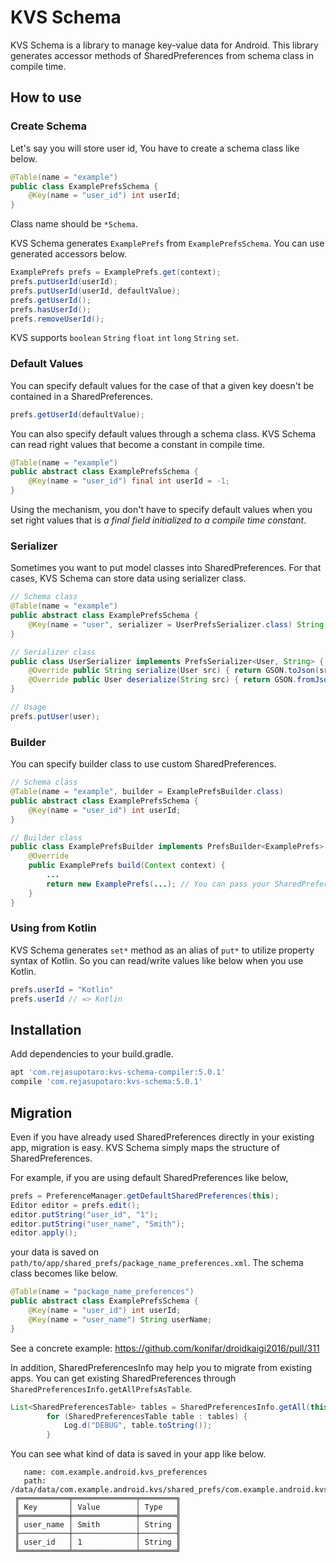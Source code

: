 KVS Schema
==========

KVS Schema is a library to manage key-value data for Android.
This library generates accessor methods of SharedPreferences from schema class in compile time.

How to use
--------

### Create Schema

Let's say you will store user id, You have to create a schema class like below.

```java
@Table(name = "example")
public class ExamplePrefsSchema {
    @Key(name = "user_id") int userId;
}
```

Class name should be `*Schema`.

KVS Schema generates `ExamplePrefs` from `ExamplePrefsSchema`. You can use generated accessors below.

```java
ExamplePrefs prefs = ExamplePrefs.get(context);
prefs.putUserId(userId);
prefs.putUserId(userId, defaultValue);
prefs.getUserId();
prefs.hasUserId();
prefs.removeUserId();
```

KVS supports `boolean` `String` `float` `int` `long` `String` `set`.

### Default Values

You can specify default values for the case of that a given key doesn't be contained in a SharedPreferences.

```java
prefs.getUserId(defaultValue);
```

You can also specify default values through a schema class. KVS Schema can read right values that become a constant in compile time.

```java
@Table(name = "example")
public abstract class ExamplePrefsSchema {
    @Key(name = "user_id") final int userId = -1;
}
```

Using the mechanism, you don't have to specify default values when you set right values that is *a final field initialized to a compile time constant*.

### Serializer

Sometimes you want to put model classes into SharedPreferences. For that cases, KVS Schema can store data using serializer class.

```java
// Schema class
@Table(name = "example")
public abstract class ExamplePrefsSchema {
    @Key(name = "user", serializer = UserPrefsSerializer.class) String user;
}

// Serializer class
public class UserSerializer implements PrefsSerializer<User, String> {
    @Override public String serialize(User src) { return GSON.toJson(src); }
    @Override public User deserialize(String src) { return GSON.fromJson(src, User.class); }
}

// Usage
prefs.putUser(user);
```

### Builder

You can specify builder class to use custom SharedPreferences.

```java
// Schema class
@Table(name = "example", builder = ExamplePrefsBuilder.class)
public abstract class ExamplePrefsSchema {
    @Key(name = "user_id") int userId;
}

// Builder class
public class ExamplePrefsBuilder implements PrefsBuilder<ExamplePrefs>　{
    @Override
    public ExamplePrefs build(Context context) {
        ...
        return new ExamplePrefs(...); // You can pass your SharedPreferences here
    }
}
```

### Using from Kotlin

KVS Schema generates `set*` method as an alias of `put*` to utilize property syntax of Kotlin. So you can read/write values like below when you use Kotlin.

```java
prefs.userId = "Kotlin"
prefs.userId // => Kotlin
```

Installation
--------

Add dependencies to your build.gradle.

```groovy
apt 'com.rejasupotaro:kvs-schema-compiler:5.0.1'
compile 'com.rejasupotaro:kvs-schema:5.0.1'
```

Migration
--------

Even if you have already used SharedPreferences directly in your existing app, migration is easy. KVS Schema simply maps the structure of SharedPreferences.

For example, if you are using default SharedPreferences like below,

```java
prefs = PreferenceManager.getDefaultSharedPreferences(this);
Editor editor = prefs.edit();
editor.putString("user_id", "1");
editor.putString("user_name", "Smith");
editor.apply();
```

your data is saved on `path/to/app/shared_prefs/package_name_preferences.xml`. The schema class becomes like below.

```java
@Table(name = "package_name_preferences")
public abstract class ExamplePrefsSchema {
    @Key(name = "user_id") int userId;
    @Key(name = "user_name") String userName;
}
```

See a concrete example: https://github.com/konifar/droidkaigi2016/pull/311

In addition, SharedPreferencesInfo may help you to migrate from existing apps. You can get existing SharedPreferences through `SharedPreferencesInfo.getAllPrefsAsTable`.

```java
List<SharedPreferencesTable> tables = SharedPreferencesInfo.getAll(this);
        for (SharedPreferencesTable table : tables) {
            Log.d("DEBUG", table.toString());
        }
```

You can see what kind of data is saved in your app like below.

```
   name: com.example.android.kvs_preferences
   path: /data/data/com.example.android.kvs/shared_prefs/com.example.android.kvs_preferences.xml
 ╔═══════════╤══════════════╤════════╗
 ║ Key       │ Value        │ Type   ║
 ╠═══════════╪══════════════╪════════╣
 ║ user_name │ Smith        │ String ║
 ╟───────────┼──────────────┼────────╢
 ║ user_id   │ 1            │ String ║
 ╚═══════════╧══════════════╧════════╝
```